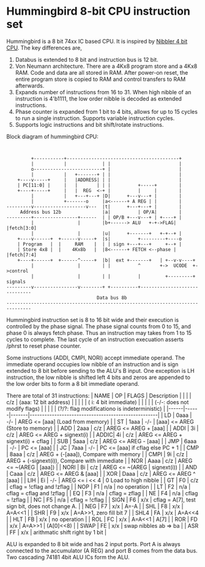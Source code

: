# Hummingbird 8-bit CPU instruction set

Hummingbird is a 8 bit 74xx IC based CPU. It is inspired by [Nibbler 4 bit CPU](https://www.bigmessowires.com/nibbler/).  The key differences are,
1. Databus is extended to 8 bit and instruction bus is 12 bit.
2. Von Neumann architecture. There are a 4Kx8 program store and a 4Kx8 RAM.
   Code and data are all stored in RAM. After power-on reset, the entire
   program store is copied to RAM and control transfers to RAM afterwards.
3. Expands number of instructions from 16 to 31. When high nibble of an
   instruction is 4'b1111, the low order nibble is decoded as extended
   instructions.
4. Phase counter is expanded from 1 bit to 4 bits, allows for up to 15 cycles
   to run a single instruction. Supports variable instruction cycles.
5. Supports logic instructions and bit shift/rotate instructions.

Block diagram of hummingbird CPU:

````                                   


         +-----------+-----------------------------------------+
         |           |             | |                         |
         o-------------------------+ |                         |
         |           |   +-------+ | |                         |
    +----v-----+     |   |ADDRESS| | |                         |
    | PC[11:0] |     |   |       | | |          +-----+        |
    +----+-----+     |   |  REG  <-+ |          |     |        |
         |           |   +---+---+ |D|      +---v---+ |        |
         |           +-------o     |a<------+ A REG | |        |
---------v-------------------v---  |t|      +---+---+ |        |
     Address bus 12b               |a|          | OP/A|        |
---------+----------------+------  | | OP/B +---v---+ | +----+ |
         |                |        |b+------> ALU   +-+->FLAG| |fetch[3:0]
         |                |        |u|      +-------+   +-+--+ |
    +----v------+  +------v-----+  |s|          +---------+----o
    | Program   |  |     RAM    |  | | sign +---+---+     +--+ |
    | Store 4x8 |  |    4Kx8b   |  |8<------+ FETCH <--phase | |fetch[7:4]
    +----+------+  +------^-----+  |b|  ext +-------+   | +--v-v----+
         |                |        | |          ^       +->  UCODE  +->control
         |                |        | |          |         +---------+  signals
---------v----------------v--------+ +----------+------------------------------
                                 Data bus 8b
-------------------------------------------------------------------------------

````

Hummingbird instruction set is 8 to 16 bit wide and their execution is
controlled by the phase signal. The phase signal counts from 0 to 15, and
phase 0 is always fetch phase. Thus an
instruction may takes from 1 to 15 cycles to complete. The last cycle of
an instruction execuation asserts /phrst to reset phase counter.

Some instructions (ADDI, CMPI, NORI) accept immediate operand. The immediate
operand occupies low nibble of an instruction and is sign extended to 8 bit
before sending to the ALU's B input. One exception is LH instruction, the
low nibble is shifted left 4 bits and zeros are appended to the low order
bits to form a 8 bit immediate operand.

There are total of 31 instructions:
| NAME | OP   | FLAGS | Description                                        |
|      |      |  c/z  |     (aaa: 12 bit address)                          |
|      |      |       |     (  i:  4 bit immediate)                        |
|      |      |       |     (-/-:  does not modify flags)                  |
|      |      |       |     (?/?:  flag modificationo is indeterministic)  |
|------|------|-------|----------------------------------------------------|
| LD   | 0aaa |  -/-  | AREG  <= [aaa] (Load from memory)                  |
| ST   | 1aaa |  -/-  | [aaa] <= AREG  (Store to memory)                   |
| ADD  | 2aaa |  c/z  | AREG  <= AREG + [aaa]                              |
| ADDI | 3i   |  c/z  | AREG  <= AREG + signext(i)                         |
| ADDIC| 4i   |  c/z  | AREG  <= AREG + signext(i) + cflag                 |
| SUB  | 5aaa |  c/z  | AREG  <= AREG - [aaa]                              |
| JMP  | 6aaa |  -/-  | PC    <= [aaa]                                     |
| JC   | 7aaa |  -/-  | PC    <= [aaa] if cflag else PC + 1                |
| CMP  | 8aaa |  c/z  | AREG + (-[aaa]), Compare with memory               |
| CMPI | 9i   |  c/z  | AREG + (-signext(i)), Compare with immediate       |
| NOR  | Aaaa |  c/z  | AREG  <= ~(AREG | [aaa])                           |
| NORI | Bi   |  c/z  | AREG  <= ~(AREG | signext(i))                      |
| AND  | Caaa |  c/z  | AREG  <= AREG & [aaa]                              |
| XOR  | Daaa |  c/z  | AREG  <= AREG ^ [aaa]                              |
| LIH  | Ei   |  -/-  | AREG  <= i << 4 | 0 Load to high nibble            |
| GT   | F0   |  c/z  | cflag = !cflag and !zflag                          |
| NOP  | F1   |  n/a  | no operation                                       |
| LT   | F2   |  n/a  | cflag = cflag and !zflag                           |
| EQ   | F3   |  n/a  | cflag = zflag                                      |
| NE   | F4   |  n/a  | cflag = !zflag                                     |
| NC   | F5   |  n/a  | cflag = !cflag                                     |
| SIGN | F6   |  x/x  | cflag = A[7], test sign bit, does not change A.    |
| NEG  | F7   |  x/x  | A=-A                                               |
| SHL  | F8   |  x/x  | A=A<<1                                             |
| SHR  | F9   |  x/x  | A=A>>1, zero fill bit 7                            |
| SHL4 | FA   |  x/x  | A=A<<4                                             |
| HLT  | FB   |  x/x  | no operation                                       |
| ROL  | FC   |  x/x  | A=A<<1 | A[7]                                      |
| ROR  | FD   |  x/x  | A=A>>1 | (A[0]<<8)                                 |
| SWAP | FE   |  x/x  | swap nibbles ab => ba                              |
| ASR  | FF   |  x/x  | arithmatic shift right by 1 bit                    |

ALU is expanded to 8 bit wide and has 2 input ports. Port A is always
connected to the accumulator (A REG) and port B comes from the data bus.
Two cascading 74181 4bit ALU ICs form the ALU.

